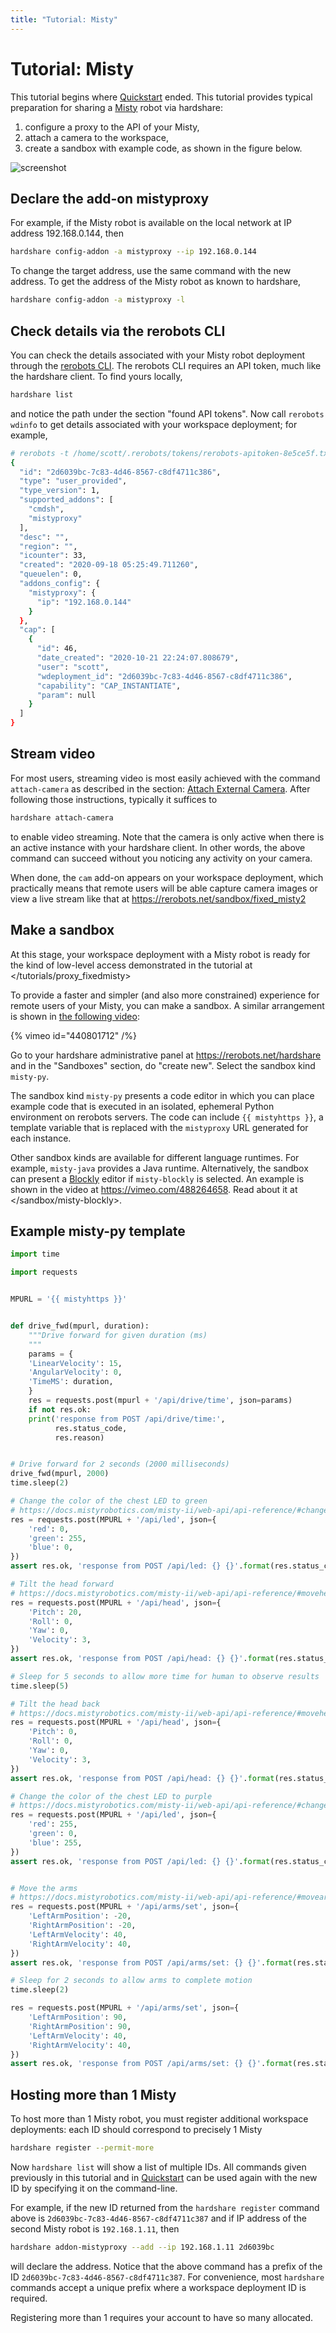 ```yaml
---
title: "Tutorial: Misty"
---
```


# Tutorial: Misty

This tutorial begins where [Quickstart](/hardshare/quickstart) ended. This tutorial provides
typical preparation for sharing a [Misty](https://www.mistyrobotics.com/) robot via hardshare:

1. configure a proxy to the API of your Misty,
2. attach a camera to the workspace,
3. create a sandbox with example code, as shown in the figure below.

![screenshot](figures/screenshot-misty2sandbox-20201124.png)


## Declare the add-on mistyproxy

For example, if the Misty robot is available on the local network at IP address
192.168.0.144, then

```bash
hardshare config-addon -a mistyproxy --ip 192.168.0.144
```

To change the target address, use the same command with the new address.
To get the address of the Misty robot as known to hardshare,

```bash
hardshare config-addon -a mistyproxy -l
```


## Check details via the rerobots CLI

You can check the details associated with your Misty robot deployment through
the [rerobots CLI](/tools/cli).
The rerobots CLI requires an API token, much like the hardshare client. To find yours locally,

```bash
hardshare list
```

and notice the path under the section "found API tokens". Now call `rerobots wdinfo`
to get details associated with your workspace deployment; for example,

```bash
# rerobots -t /home/scott/.rerobots/tokens/rerobots-apitoken-8e5ce5f.txt wdinfo 2d6039bc-7c83-4d46-8567-c8df4711c386
{
  "id": "2d6039bc-7c83-4d46-8567-c8df4711c386",
  "type": "user_provided",
  "type_version": 1,
  "supported_addons": [
    "cmdsh",
    "mistyproxy"
  ],
  "desc": "",
  "region": "",
  "icounter": 33,
  "created": "2020-09-18 05:25:49.711260",
  "queuelen": 0,
  "addons_config": {
    "mistyproxy": {
      "ip": "192.168.0.144"
    }
  },
  "cap": [
    {
      "id": 46,
      "date_created": "2020-10-21 22:24:07.808679",
      "user": "scott",
      "wdeployment_id": "2d6039bc-7c83-4d46-8567-c8df4711c386",
      "capability": "CAP_INSTANTIATE",
      "param": null
    }
  ]
}
```


## Stream video

For most users, streaming video is most easily achieved with the command
`attach-camera` as described in the section: [Attach External Camera](/hardshare/attach_camera). After
following those instructions, typically it suffices to

```bash
hardshare attach-camera
```

to enable video streaming. Note that the camera is only active when there is an
active instance with your hardshare client. In other words, the above command
can succeed without you noticing any activity on your camera.

When done, the `cam` add-on appears on your workspace deployment, which
practically means that remote users will be able capture camera images or view a
live stream like that at <https://rerobots.net/sandbox/fixed_misty2>


## Make a sandbox

At this stage, your workspace deployment with a Misty robot is ready for the
kind of low-level access demonstrated in the tutorial at </tutorials/proxy_fixedmisty>

To provide a faster and simpler (and also more constrained) experience for
remote users of your Misty, you can make a sandbox.
A similar arrangement is shown in [the following video](https://vimeo.com/440801712):

{% vimeo id="440801712" /%}

Go to your hardshare administrative panel at <https://rerobots.net/hardshare>
and in the "Sandboxes" section, do "create new".
Select the sandbox kind `misty-py`.

The sandbox kind `misty-py` presents a code editor in which you can place
example code that is executed in an isolated, ephemeral Python environment on
rerobots servers. The code can include `{{ mistyhttps }}`, a template variable
that is replaced with the `mistyproxy` URL generated for each instance.

Other sandbox kinds are available for different language runtimes. For example,
`misty-java` provides a Java runtime. Alternatively, the sandbox can present a
[Blockly](https://developers.google.com/blockly/) editor if `misty-blockly` is selected. An example is shown in the
video at <https://vimeo.com/488264658>.
Read about it at </sandbox/misty-blockly>.


## Example misty-py template

```python
import time

import requests


MPURL = '{{ mistyhttps }}'


def drive_fwd(mpurl, duration):
    """Drive forward for given duration (ms)
    """
    params = {
	'LinearVelocity': 15,
	'AngularVelocity': 0,
	'TimeMS': duration,
    }
    res = requests.post(mpurl + '/api/drive/time', json=params)
    if not res.ok:
	print('response from POST /api/drive/time:',
	      res.status_code,
	      res.reason)


# Drive forward for 2 seconds (2000 milliseconds)
drive_fwd(mpurl, 2000)
time.sleep(2)

# Change the color of the chest LED to green
# https://docs.mistyrobotics.com/misty-ii/web-api/api-reference/#changeled
res = requests.post(MPURL + '/api/led', json={
    'red': 0,
    'green': 255,
    'blue': 0,
})
assert res.ok, 'response from POST /api/led: {} {}'.format(res.status_code, res.reason)

# Tilt the head forward
# https://docs.mistyrobotics.com/misty-ii/web-api/api-reference/#movehead
res = requests.post(MPURL + '/api/head', json={
    'Pitch': 20,
    'Roll': 0,
    'Yaw': 0,
    'Velocity': 3,
})
assert res.ok, 'response from POST /api/head: {} {}'.format(res.status_code, res.reason)

# Sleep for 5 seconds to allow more time for human to observe results
time.sleep(5)

# Tilt the head back
# https://docs.mistyrobotics.com/misty-ii/web-api/api-reference/#movehead
res = requests.post(MPURL + '/api/head', json={
    'Pitch': 0,
    'Roll': 0,
    'Yaw': 0,
    'Velocity': 3,
})
assert res.ok, 'response from POST /api/head: {} {}'.format(res.status_code, res.reason)

# Change the color of the chest LED to purple
# https://docs.mistyrobotics.com/misty-ii/web-api/api-reference/#changeled
res = requests.post(MPURL + '/api/led', json={
    'red': 255,
    'green': 0,
    'blue': 255,
})
assert res.ok, 'response from POST /api/led: {} {}'.format(res.status_code, res.reason)


# Move the arms
# https://docs.mistyrobotics.com/misty-ii/web-api/api-reference/#movearms
res = requests.post(MPURL + '/api/arms/set', json={
    'LeftArmPosition': -20,
    'RightArmPosition': -20,
    'LeftArmVelocity': 40,
    'RightArmVelocity': 40,
})
assert res.ok, 'response from POST /api/arms/set: {} {}'.format(res.status_code, res.reason)

# Sleep for 2 seconds to allow arms to complete motion
time.sleep(2)

res = requests.post(MPURL + '/api/arms/set', json={
    'LeftArmPosition': 90,
    'RightArmPosition': 90,
    'LeftArmVelocity': 40,
    'RightArmVelocity': 40,
})
assert res.ok, 'response from POST /api/arms/set: {} {}'.format(res.status_code, res.reason)
```


## Hosting more than 1 Misty

To host more than 1 Misty robot, you must register additional workspace
deployments: each ID should correspond to precisely 1 Misty

```bash
hardshare register --permit-more
```

Now `hardshare list` will show a list of multiple IDs. All commands given
previously in this tutorial and in [Quickstart](/hardshare/quickstart) can be used again with the
new ID by specifying it on the command-line.

For example, if the new ID returned from the `hardshare register` command
above is `2d6039bc-7c83-4d46-8567-c8df4711c387` and if IP address of the
second Misty robot is `192.168.1.11`, then

```bash
hardshare addon-mistyproxy --add --ip 192.168.1.11 2d6039bc
```

will declare the address. Notice that the above command has a prefix of the ID
`2d6039bc-7c83-4d46-8567-c8df4711c387`. For convenience, most `hardshare`
commands accept a unique prefix where a workspace deployment ID is required.

Registering more than 1 requires your account to have so many allocated.
